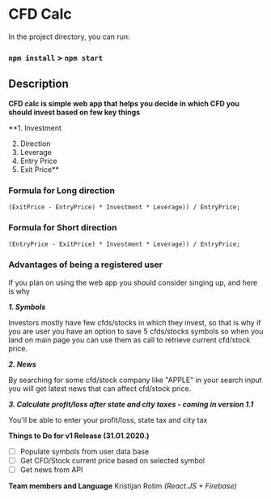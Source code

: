# CFD Calc

In the project directory, you can run:

### `npm install` > `npm start`

## Description

**CFD calc is simple web app that helps you decide in which CFD you should invest based on few key things**

\*\*1. Investment

2. Direction
3. Leverage
4. Entry Price
5. Exit Price\*\*

### Formula for Long direction

`(ExitPrice - EntryPrice) * Investment * Leverage)) / EntryPrice;`

### Formula for Short direction

`(EntryPrice - ExitPrice) * Investment * Leverage)) / EntryPrice;`

### Advantages of being a registered user

If you plan on using the web app you should consider singing up, and here is why

**_1. Symbols_**

Investors mostly have few cfds/stocks in which they invest, so that is why if you are user you have an option to save 5 cfds/stocks symbols so when you land on main page you can use them as call to retrieve current cfd/stock price.

**_2. News_**

By searching for some cfd/stock company like "APPLE" in your search input you will get latest news that can affect cfd/stock price.

**_3. Calculate profit/loss after state and city taxes - coming in version 1.1_**

You'll be able to enter your profit/loss, state tax and city tax

**Things to Do for v1 Release (31.01.2020.)**

-   [ ] Populate symbols from user data base
-   [ ] Get CFD/Stock current price based on selected symbol
-   [ ] Get news from API

**Team members and Language**
Kristijan Rotim
_(React.JS + Firebase)_
